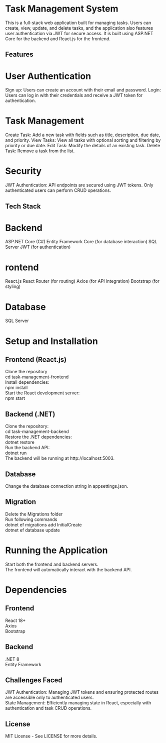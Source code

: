 
# Task Management System
This is a full-stack web application built for managing tasks. Users can create, view, update, and delete tasks, and the application also features user authentication via JWT for secure access. It is built using ASP.NET Core for the backend and React.js for the frontend.

## Features
# User Authentication
Sign up: Users can create an account with their email and password.
Login: Users can log in with their credentials and receive a JWT token for authentication.
# Task Management
Create Task: Add a new task with fields such as title, description, due date, and priority.
View Tasks: View all tasks with optional sorting and filtering by priority or due date.
Edit Task: Modify the details of an existing task.
Delete Task: Remove a task from the list.
# Security
JWT Authentication: API endpoints are secured using JWT tokens. Only authenticated users can perform CRUD operations.
## Tech Stack
# Backend
ASP.NET Core (C#)
Entity Framework Core (for database interaction)
SQL Server
JWT (for authentication)
# rontend
React.js
React Router (for routing)
Axios (for API integration)
Bootstrap (for styling)
# Database
SQL Server 

# Setup and Installation
## Frontend (React.js) <br />
Clone the repository <br />
cd task-management-frontend <br />
Install dependencies: <br />
npm install <br />
Start the React development server: <br />
npm start <br />

## Backend (.NET)
Clone the repository: <br />
cd task-management-backend <br />
Restore the .NET dependencies: <br />
dotnet restore <br />
Run the backend API: <br />
dotnet run <br />
The backend will be running at http://localhost:5003. <br />

## Database
Change the database connection string in appsettings.json. <br />

## Migration
Delete the Migrations folder<br />
Run following commands<br />
dotnet ef migrations add InitialCreate<br />
dotnet ef database update<br />

# Running the Application <br />
Start both the frontend and backend servers. <br />
The frontend will automatically interact with the backend API. <br />

# Dependencies <br />
## Frontend <br />
React 18+ <br />
Axios <br />
Bootstrap <br />

## Backend
.NET 8 <br />
Entity Framework <br />

## Challenges Faced
JWT Authentication: Managing JWT tokens and ensuring protected routes are accessible only to authenticated users.<br />
State Management: Efficiently managing state in React, especially with authentication and task CRUD operations.<br />

## License
MIT License - See LICENSE for more details.
